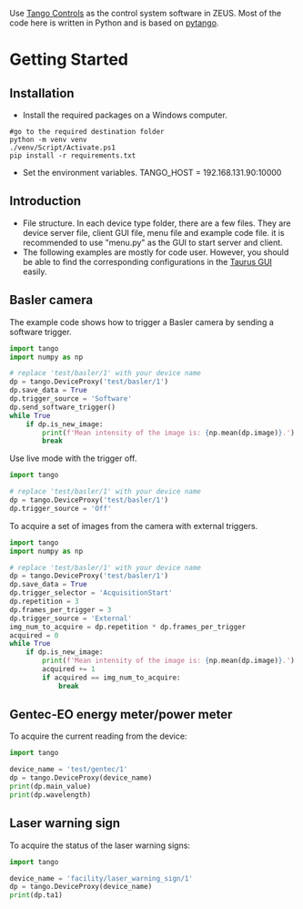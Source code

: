 Use [Tango Controls](https://www.tango-controls.org) as the control system software in ZEUS. Most of the code here is written in Python and is based on [pytango](https://pytango.readthedocs.io/en/latest/contents.html).

# Getting Started

## Installation

- Install the required packages on a Windows computer.

```
#go to the required destination folder
python -m venv venv
./venv/Script/Activate.ps1
pip install -r requirements.txt
```

- Set the environment variables.
  TANGO_HOST = 192.168.131.90:10000

## Introduction

- File structure. In each device type folder, there are a few files. They are device server file, client GUI file, menu file and example code file. it is recommended to use "menu.py" as the GUI to start server and client.
- The following examples are mostly for code user. However, you should be able to find the corresponding configurations in the [Taurus GUI](https://taurus-scada.org/) easily.

## Basler camera

The example code shows how to trigger a Basler camera by sending a software trigger.

```python
import tango
import numpy as np

# replace 'test/basler/1' with your device name
dp = tango.DeviceProxy('test/basler/1')
dp.save_data = True
dp.trigger_source = 'Software'
dp.send_software_trigger()
while True
    if dp.is_new_image:
        print(f'Mean intensity of the image is: {np.mean(dp.image)}.')
        break
```

Use live mode with the trigger off.

```python
import tango

# replace 'test/basler/1' with your device name
dp = tango.DeviceProxy('test/basler/1')
dp.trigger_source = 'Off'
```

To acquire a set of images from the camera with external triggers.

```python
import tango
import numpy as np

# replace 'test/basler/1' with your device name
dp = tango.DeviceProxy('test/basler/1')
dp.save_data = True
dp.trigger_selector = 'AcquisitionStart'
dp.repetition = 3
dp.frames_per_trigger = 3
dp.trigger_source = 'External'
img_num_to_acquire = dp.repetition * dp.frames_per_trigger
acquired = 0
while True
    if dp.is_new_image:
        print(f'Mean intensity of the image is: {np.mean(dp.image)}.')
        acquired += 1
        if acquired == img_num_to_acquire:
            break
```

## Gentec-EO energy meter/power meter

To acquire the current reading from the device:

```python
import tango

device_name = 'test/gentec/1'
dp = tango.DeviceProxy(device_name)
print(dp.main_value)
print(dp.wavelength)
```

## Laser warning sign

To acquire the status of the laser warning signs:

```python
import tango

device_name = 'facility/laser_warning_sign/1'
dp = tango.DeviceProxy(device_name)
print(dp.ta1)
```
